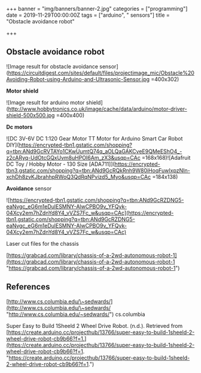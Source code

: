 +++
banner = "img/banners/banner-2.jpg"
categories = ["programming"]
date = 2019-11-29T00:00:00Z
tags = ["arduino", " sensors"]
title = "Obstacle avoidance robot"

+++
## Obstacle avoidance robot

![Image result for obstacle avoidance sensor](https://circuitdigest.com/sites/default/files/projectimage_mic/Obstacle%20Avoiding-Robot-using-Arduino-and-Ultrasonic-Sensor.jpg =400x302)

**Motor shield**

![Image result for arduino motor shield](http://www.hobbytronics.co.uk/image/cache/data/arduino/motor-driver-shield-500x500.jpg =400x400)

**Dc motors**

![DC 3V-6V DC 1:120 Gear Motor TT Motor for Arduino Smart Car Robot DIY](https://encrypted-tbn1.gstatic.com/shopping?q=tbn:ANd9GcRVTAYo1CKwUumtQ74q_aOLQaGAKCveE9QMeEShO4_-z2cARyq-UdOtcGQxUvm8uHPOI6Am_zX3&usqp=CAc =168x168)![Adafruit DC Toy / Hobby Motor - 130 Size \[ADA711\]](https://encrypted-tbn3.gstatic.com/shopping?q=tbn:ANd9GcRQkRnh9W80iHoqFuwIxpzNIn-xchDh8zvKJbrahhpRWoQ3QdRqNPvizd5_Myo&usqp=CAc =184x138)

**Avoidance** sensor

![https://encrypted-tbn1.gstatic.com/shopping?q=tbn:ANd9GcRZDNG5-eaNvgc_eG6m1eDulESMNY-AlwCPBO9v_YFQyk-04Xcy2em7hZdnYd8Y4_vVZS7Fc_w&usqp=CAc](https://encrypted-tbn1.gstatic.com/shopping?q=tbn:ANd9GcRZDNG5-eaNvgc_eG6m1eDulESMNY-AlwCPBO9v_YFQyk-04Xcy2em7hZdnYd8Y4_vVZS7Fc_w&usqp=CAc)

Laser cut files for the chassis

[https://grabcad.com/library/chassis-of-a-2wd-autonomous-robot-1](https://grabcad.com/library/chassis-of-a-2wd-autonomous-robot-1 "https://grabcad.com/library/chassis-of-a-2wd-autonomous-robot-1")

## References

[http://www.cs.columbia.edu/\~sedwards/](http://www.cs.columbia.edu/\~sedwards/ "http://www.cs.columbia.edu/~sedwards/") cs.columbia

Super Easy to Build 1Sheeld 2 Wheel Drive Robot. (n.d.). Retrieved from [https://create.arduino.cc/projecthub/13766/super-easy-to-build-1sheeld-2-wheel-drive-robot-cb9b66?f=1.](https://create.arduino.cc/projecthub/13766/super-easy-to-build-1sheeld-2-wheel-drive-robot-cb9b66?f=1. "https://create.arduino.cc/projecthub/13766/super-easy-to-build-1sheeld-2-wheel-drive-robot-cb9b66?f=1.")